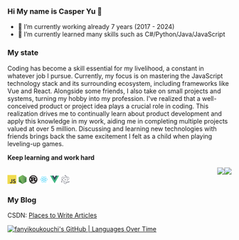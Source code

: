 ### Hi My name is Casper Yu 👋

- 🔭 I’m currently working already 7 years (2017 - 2024)
- 🌱 I’m currently learned many skills such as C#/Python/Java/JavaScript

### My state

Coding has become a skill essential for my livelihood, a constant in whatever job I pursue. Currently, my focus is on mastering the JavaScript technology stack and its surrounding ecosystem, including frameworks like Vue and React. Alongside some friends, I also take on small projects and systems, turning my hobby into my profession. I've realized that a well-conceived product or project idea plays a crucial role in coding. This realization drives me to continually learn about product development and apply this knowledge in my work, aiding me in completing multiple projects valued at over 5 million. Discussing and learning new technologies with friends brings back the same excitement I felt as a child when playing leveling-up games.<br/>

<b>Keep learning and work hard</b>

<a href="https://github.com/fanyikoukouchi#gh-light-mode-only">
  <img align="right" src="https://github-readme-stats.vercel.app/api?username=fanyikoukouchi&show_icons=true&icon_color=805AD5&text_color=718096&bg_color=ffffff#gh-light-mode-only" />
</a>

<a href="https://github.com/fanyikoukouchi#gh-dark-mode-only">
  <img align="right" src="https://github-readme-stats.vercel.app/api?username=fanyikoukouchi&show_icons=true&theme=vue-dark&border_color=42b973#gh-dark-mode-only" />
</a>

<br/>
<code><img height="20" src="https://raw.githubusercontent.com/github/explore/80688e429a7d4ef2fca1e82350fe8e3517d3494d/topics/javascript/javascript.png"></code>
<code><img height="20" src="https://raw.githubusercontent.com/github/explore/80688e429a7d4ef2fca1e82350fe8e3517d3494d/topics/nodejs/nodejs.png"></code> 
<code><img height="20" src="https://raw.githubusercontent.com/github/explore/80688e429a7d4ef2fca1e82350fe8e3517d3494d/topics/rust/rust.png"></code>
<code><img height="20" src="https://raw.githubusercontent.com/github/explore/80688e429a7d4ef2fca1e82350fe8e3517d3494d/topics/react/react.png"></code>
<code><img height="20" src="https://raw.githubusercontent.com/github/explore/80688e429a7d4ef2fca1e82350fe8e3517d3494d/topics/vue/vue.png"></code>
<code><img height="20" src="https://raw.githubusercontent.com/github/explore/80688e429a7d4ef2fca1e82350fe8e3517d3494d/topics/electron/electron.png"></code>

### My Blog
CSDN: <a href="https://blog.csdn.net/weixin_36662706">Places to Write Articles</a>




[![fanyikoukouchi's GitHub | Languages Over Time](https://stats.quine.sh/fanyikoukouchi/languages-over-time?theme=light)](https://quine.sh?utm_source=widgets&utm_campaign=fanyikoukouchi)
